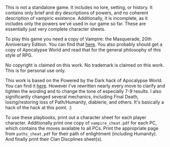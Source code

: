 This is not a standalone game. It includes no lore, setting, or
history. It contains only brief and dry descriptions of powers, and no
coherent description of vampiric existence. Additionally, it is
incomplete, as it includes only the powers we've used in our game so
far. These are essentially just very complete character sheets.

To play this game you need a copy of Vampire: the Masquerade, 20th
Anniversary Edition. You can find that
[here](https://preview.drivethrurpg.com/en/product/94815/Vampire-The-Masquerade-20th-Anniversary-Edition). You
also probably should get a copy of Apocalypse World and read that for
the general philosophy of this style of RPG.

No copyright is claimed on this work. No trademark is claimed on this
work. This is for personal use only.

This work is based on the Powered by the Dark hack of Apocalypse
World. You can find it
[here](https://holdenshearer.wordpress.com/powered-by-the-dark/). However
I've rewritten nearly every move to clarify and tighten the wording
and to change the tone of especially 7-9 results. I also significantly
changed several mechanics, including Final Death, losing/restoring
loss of Path/Humanity, diablerie, and others. It's basically a hack of
the hack at this point. :)

To use these playbooks, print out a character sheet for each player
character. Additionally print one copy of `vampire_cheat.pdf` for each
PC, which contains the moves available to all PCs. Print the
appropriate page from `paths_cheat.pdf` for their path of enlightment
(including Humanity). And finally print their Clan Discplines
sheet(s).